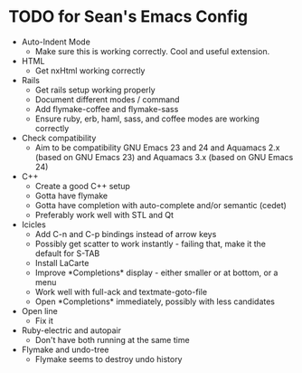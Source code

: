 TODO for Sean's Emacs Config
============================

* Auto-Indent Mode
    * Make sure this is working correctly. Cool and useful extension.
* HTML
    * Get nxHtml working correctly
* Rails
    * Get rails setup working properly
    * Document different modes / command
    * Add flymake-coffee and flymake-sass
    * Ensure ruby, erb, haml, sass, and coffee modes are working correctly
* Check compatibility
    * Aim to be compatibility GNU Emacs 23 and 24 and Aquamacs 2.x (based on GNU Emacs 23) and Aquamacs 3.x (based on GNU Emacs 24)
* C++
    * Create a good C++ setup
    * Gotta have flymake
    * Gotta have completion with auto-complete and/or semantic (cedet)
    * Preferably work well with STL and Qt
* Icicles
    * Add C-n and C-p bindings instead of arrow keys
    * Possibly get scatter to work instantly - failing that, make it
      the default for S-TAB
    * Install LaCarte
    * Improve \*Completions\* display - either smaller or at bottom,
      or a menu
    * Work well with full-ack and textmate-goto-file
    * Open \*Completions\* immediately, possibly with less candidates
* Open line
    * Fix it
* Ruby-electric and autopair
    * Don't have both running at the same time
* Flymake and undo-tree
    * Flymake seems to destroy undo history
